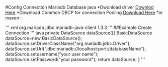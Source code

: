 ﻿#Config Connection Mariadb Database java 
 *Dwonload driver [Downlod Here](central.maven.org/maven2/org/mariadb/jdbc/mariadb-java-client/1.3.3/mariadb-java-client-1.3.3.jar)
 *Download Common DBCP for connection Pooling [Download Here](central.maven.org/maven2/commons-dbcp/commons-dbcp/1.4/commons-dbcp-1.4.jar)
 *or maven :

''' xml
<dependency>
    <groupId>org.mariadb.jdbc</groupId>
    <artifactId>mariadb-java-client</artifactId>
    <version>1.3.3</version>
</dependency>
'''
##Example Create Connection
''' java
private DataSource dataSource(){
	BasicDataSource dataSource=new BasicDataSource();
	dataSource.setDriverClassName("org.mariadb.jdbc.Driver");
	dataSource.setUrl("jdbc:mariadb://localhost:port:/databaseName");
	dataSource.setusername("your user name");
	dataSource.setPassword("your password");
return dataSource;
}
'''